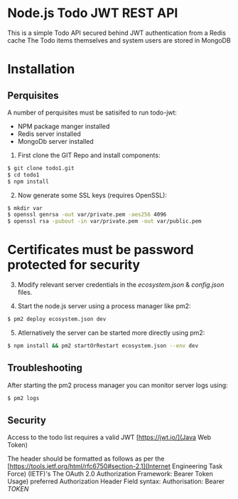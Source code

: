 
# Node.js Todo JWT REST API

This is a simple Todo API secured behind JWT authentication from a Redis cache
The Todo items themselves and system users are stored in MongoDB

# Installation

## Perquisites

A number of perquisites must be satisifed to run todo-jwt:
 - NPM package manger installed
 - Redis server installed
 - MongoDb server installed


1. First clone the GIT Repo and install components:
```bash
$ git clone todo1.git
$ cd todo1
$ npm install
```

2. Now generate some SSL keys (requires OpenSSL):
```bash
$ mkdir var
$ openssl genrsa -out var/private.pem -aes256 4096
$ openssl rsa -pubout -in var/private.pem -out var/public.pem
```

Certificates must be password protected for security
====================================================

3. Modify relevant server credentials in the *ecosystem.json* & *config.json* files.

4. Start the node.js server using a process manager like pm2:
```bash
$ pm2 deploy ecosystem.json dev
```

5. Atlernatively the server can be started more directly using pm2:
```bash
$ npm install && pm2 startOrRestart ecosystem.json --env dev
```

## Troubleshooting

After starting the pm2 process manager you can monitor server logs using:
```bash
$ pm2 logs
```

## Security

Access to the todo list requires a valid JWT [https://jwt.io/](Java Web Token)

The header should be formatted as follows as per the [https://tools.ietf.org/html/rfc6750#section-2.1](Internet Engineering Task Force) (IETF)'s  The OAuth 2.0 Authorization Framework: Bearer Token Usage) preferred Authorization Header Field syntax:
Authorisation: Bearer _TOKEN_





